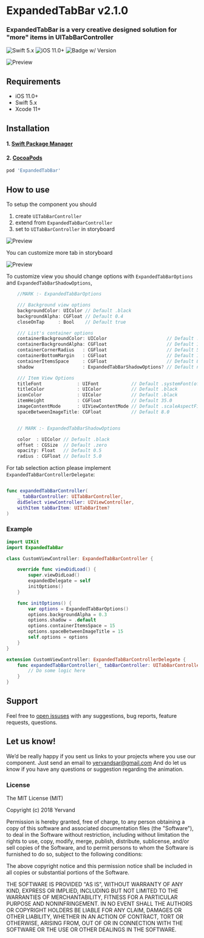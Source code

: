 # ExpandedTabBar v2.1.0

### ExpandedTabBar is a very creative designed solution for "more" items in UITabBarController

![Swift 5.x](https://img.shields.io/badge/Swift-5.x-blue.svg)
![iOS 11.0+](https://img.shields.io/badge/iOS-11.0+-green.svg)
![Badge w/ Version](https://img.shields.io/cocoapods/v/ExpandedTabBar.svg)

![Preview](more.gif)

## Requirements

* iOS 11.0+
* Swift 5.x
* Xcode 11+

## Installation

#### 1. [Swift Package Manager](https://swift.org/package-manager/)

#### 2. [CocoaPods](https://cocoapods.org/)

```ruby
pod 'ExpandedTabBar'
```

## How to use

To setup the component you should
1) create `UITabBarController`
2) extend from `ExpandedTabBarController`
3) set to `UITabBarController` in storyboard

![Preview](setup1.png)

You can customize more tab in storyboard

![Preview](setup2.png)

To customize view you should change options with `ExpandedTabBarOptions` and `ExpandedTabBarShadowOptions`,
```swift
    //MARK :- ExpandedTabBarOptions

    /// Background view options
    backgroundColor: UIColor // Default .black
    backgroundAlpha: CGFloat // Default 0.4
    closeOnTap     : Bool    // Default true

    /// List's container options
    containerBackgroundColor: UIColor                      // Default .white
    containerBackgroundAlpha: CGFloat                      // Default 1.0
    containerCornerRadius   : CGFloat                      // Default 5.0
    containerBottomMargin   : CGFloat                      // Default 15.0
    containerItemsSpace     : CGFloat                      // Default 8.0
    shadow                  : ExpandedTabBarShadowOptions? // Default nil

    /// Item View Options
    titleFont             : UIFont            // Default .systemFont(ofSize: 16)
    titleColor            : UIColor           // Default .black
    iconColor             : UIColor           // Default .black
    itemHeight            : CGFloat           // Default 35.0
    imageContentMode      : UIViewContentMode // Default .scaleAspectFit
    spaceBetweenImageTitle: CGFloat           // Default 8.0


    // MARK :- ExpandedTabBarShadowOptions

    color  : UIColor // Default .black
    offset : CGSize  // Default .zero
    opacity: Float   // Default 0.5
    radius : CGFloat // Default 5.0
```

For tab selection action please implement  `ExpandedTabBarControllerDelegate`:

```swift

func expandedTabBarController(
    _ tabBarController: UITabBarController, 
    didSelect viewController: UIViewController, 
    withItem tabBarItem: UITabBarItem?
)
```


### Example
```swift
import UIKit
import ExpandedTabBar

class CustomViewController: ExpandedTabBarController {

    override func viewDidLoad() {
        super.viewDidLoad()
        expandedDelegate = self
        initOptions()
    }

    func initOptions() {
        var options = ExpandedTabBarOptions()
        options.backgroundAlpha = 0.3
        options.shadow = .default
        options.containerItemsSpace = 15
        options.spaceBetweenImageTitle = 15
        self.options = options
    }
}

extension CustomViewController: ExpandedTabBarControllerDelegate {
    func expandedTabBarController(_ tabBarController: UITabBarController, didSelect viewController: UIViewController, withItem tabBarItem: UITabBarItem?) {
        // Do some logic here
    }
}
```

## Support

Feel free to [open issuses](https://github.com/yervandsar/ExpandedTabBar/issues/new) with any suggestions, bug reports, feature requests, questions.

## Let us know!

We’d be really happy if you sent us links to your projects where you use our component. Just send an email to yervandsar@gmail.com And do let us know if you have any questions or suggestion regarding the animation.


### License

The MIT License (MIT)

Copyright (c) 2018 Yervand

Permission is hereby granted, free of charge, to any person obtaining a copy
of this software and associated documentation files (the "Software"), to deal
in the Software without restriction, including without limitation the rights
to use, copy, modify, merge, publish, distribute, sublicense, and/or sell
copies of the Software, and to permit persons to whom the Software is
furnished to do so, subject to the following conditions:

The above copyright notice and this permission notice shall be included in all
copies or substantial portions of the Software.

THE SOFTWARE IS PROVIDED "AS IS", WITHOUT WARRANTY OF ANY KIND, EXPRESS OR
IMPLIED, INCLUDING BUT NOT LIMITED TO THE WARRANTIES OF MERCHANTABILITY,
FITNESS FOR A PARTICULAR PURPOSE AND NONINFRINGEMENT. IN NO EVENT SHALL THE
AUTHORS OR COPYRIGHT HOLDERS BE LIABLE FOR ANY CLAIM, DAMAGES OR OTHER
LIABILITY, WHETHER IN AN ACTION OF CONTRACT, TORT OR OTHERWISE, ARISING FROM,
OUT OF OR IN CONNECTION WITH THE SOFTWARE OR THE USE OR OTHER DEALINGS IN THE
SOFTWARE.

